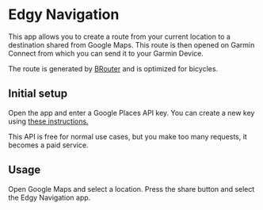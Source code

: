 # Edgy Navigation

This app allows you to create a route from your current location to a destination shared from Google Maps. This route is then opened on Garmin Connect from which you can send it to your Garmin Device.

The route is generated by <a href="https://brouter.de/brouter-web/">BRouter</a> and is optimized for bicycles.

## Initial setup

Open the app and enter a Google Places API key. You can create a new key using <a href="https://developers.google.com/maps/documentation/places/web-service/get-api-key">these instructions.</a>

This API is free for normal use cases, but you make too many requests, it becomes a paid service.

## Usage

Open Google Maps and select a location. Press the share button and select the Edgy Navigation app.
